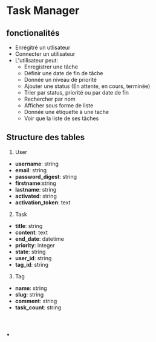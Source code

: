 # Task Manager

## fonctionalités

- Enrégitré un utlisateur
- Connecter un utilisateur
- L'utilisateur peut:
  - Enregistrer une tâche
  - Définir une date de fin de tâche
  - Donnée un niveau de priorité
  - Ajouter une status (En attente, en cours, terminée)
  - Trier par status, priorité ou par date de fin
  - Rechercher par nom
  - Afficher sous forme de liste
  - Donnée une étiquette à une tache
  - Voir que la liste de ses tâches



## Structure des tables

1. User

- **username**: string
- **email**: string
- **password_digest**: string
- **firstname**:string
- **lastname**: string
- **activated**: string
- **activation_token**: text

2. Task

- **title**: string
- **content**: text
- **end_date**: datetime
- **priority**: integer
- **state**: string
- **user_id**: string
- **tag_id**: string

3. Tag

- **name**: string
- **slug**: string
- **comment**: string
- **task_count**: string

# .